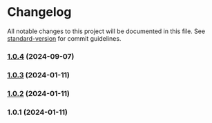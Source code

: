 # Changelog

All notable changes to this project will be documented in this file. See [standard-version](https://github.com/conventional-changelog/standard-version) for commit guidelines.

### [1.0.4](https://github.com/sudowing/geospatial-messaging-client/compare/v1.0.3...v1.0.4) (2024-09-07)

### [1.0.3](https://github.com/sudowing/geospatial-messaging-client/compare/v1.0.2...v1.0.3) (2024-01-11)

### [1.0.2](https://github.com/sudowing/geospatial-messaging-client/compare/v1.0.1...v1.0.2) (2024-01-11)

### 1.0.1 (2024-01-11)
